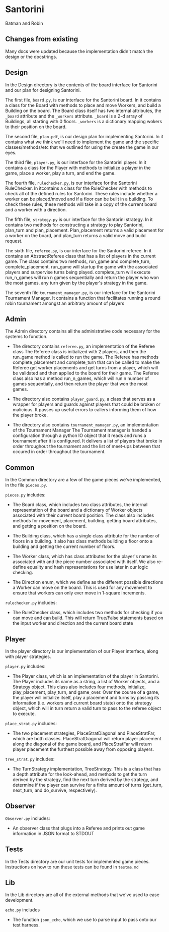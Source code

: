 Santorini
=======================================================

Batman and Robin

Changes from existing
---------------------
Many docs were updated because the implementation didn't match the design or the docstrings.

Design
------
In the Design directory is the contents of the board interface for Santorini and our plan 
for designing Santorini.

The first file, `board.py`, is our interface for the Santorini board. In it contains
a class for the Board with methods to place and move Workers, and build a Building on 
the board. The Board class itself has two internal attributes, the `_board` attribute
and the `_workers` attribute. `_board` is a 2-d array of Buildings, all starting with 0
floors. `_workers` is a dictionary mapping wokers to their position on the board. 

The second file, `plan.pdf`, is our design plan for implementing Santorini. In it contains
what we think we'll need to implement the game and the specific classes/methods/etc that
we outlined for using the create the game in our eyes. 

The third file, `player.py`, is our interface for the Santorini player. In it contains a class for
the Player with methods to initialize a player in the game, place a worker, play a turn, and end the game. 

The fourth file, `rulechecker.py`, is our interface for the Santorini RuleChecker. In itcontains a class for the RuleChecker with methods to check all of the defined rules for Santorini. These rules include whether a worker can 
be placed/moved and if a floor can be built in a building. To check these rules, these methods will take in 
a copy of the current board and a worker with a direction. 

The fifth file, `strategy.py` is our interface for the Santorini strategy. In it contains two methods for 
constructing a strategy to play Santorini, plan_turn and plan_placement. Plan_placement returns a valid placement 
for a worker on the board, and plan_turn returns a valid move and build request. 

The sixth file, `referee.py`, is our interface for the Santorini referee. In it contains an AbstractReferee class
that has a list of players in the current game. The class contains two methods, run_game and complete_turn, complete_placement.
run_game will startup the game with the associated players and surpervise turns being played. complete_turn will execute
run_n_games will run n games sequentially and return the player who won the most games.
any turn given by the player's strategy in the game. 

The seventh file `tournament_manager.py`, is our interface for the Santorini Tournament Manager.  It contains a
function that facilitates running a round robin tournament amongst an arbitrary amount of players

Admin
------
The Admin directory contains all the administrative code necessary for the systems to function.

* The directory contains `referee.py`, an implementation of the Referee class
The Referee class is initialized with 2 players, and then the run_game method is called to run the game.
The Referee has methods complete_placement and complete_turn that can be called to make the
Referee get worker placements and get turns from a player, which will be validated and then applied to
the board for their game.
The Referee class also has a method run_n_games, which will run n number of games sequentially, and
then return the player that won the most games.

* The directory also contains `player_guard.py`, a class that serves as a wrapper
for players and guards against players that could be broken or malicious.
It passes up useful errors to callers informing them of how the player broke.

* The directory also contains `tournament_manager.py`, an implementation of the Tournament Manager
The Tournament manager is handed a configuration through a python IO object that it reads
and runs a tournament after it is configured.  It delivers a list of players that broke in order
throughout the tournament and the list of meet-ups between that occured in order throughout the tournament.


Common
------

In the Common directory are a few of the game pieces we've implemented, in the file `pieces.py`.

`pieces.py` includes:

 * The Board class, which includes two class attributes, the internal
representation of the board and a dictionary of Worker objects associated with their
current board position. The class also includes methods for movement, placement, building, 
getting board attributes, and getting a position on the board. 

 * The Building class, which has a single class attribute for the number
of floors in a building. It also has class methods building a floor onto a building and getting
the current number of floors. 

 * The Worker class, which has class attributes for the player's name its 
associated with and the piece number associated with itself. We also re-define equality and 
hash representations for use later in our logic checking. 

 * The Direction enum, which we define as the different possible directions
a Worker can move on the board. This is used for any movement to ensure that workers can only
ever move in 1-square increments.

`rulechecker.py` includes:

* The RuleChecker class, which includes two methods for checking if you can move and can build.
This will return True/False statements based on the input worker and direction and the current
board state

Player
------

In the player directory is our implementation of our Player interface, along with player strategies. 

`player.py` includes:

* The Player class, which is an implementation of the player in Santorini. The Player
includes its name as a string, a list of Worker objects, and a Strategy object. 
This class also includes four methods, initialize, play_placement, play_turn, and game_over. Over the 
course of a game, the player will initialize itself, play a placement and turns by passing its information
(i.e. workers and current board state) onto the strategy object, which will in turn return a valid turn to 
pass to the referee object to execute.

`place_strat.py` includes:
* The two placement strategies, PlaceStratDiagonal and PlaceStratFar, which are both classes. PlaceStratDiagonal
will return player placement along the diagonal of the game board, and PlaceStratFar will return player placement
the furthest possible away from opposing players. 

`tree_strat.py` includes:
* The TurnStrategy implementation, TreeStrategy. This is a class that has a depth attribute for the look-ahead, 
and methods to get the turn derived by the strategy, find the next turn derived by the strategy, and determine
if the player can survive for a finite amount of turns (get_turn, next_turn, and do_survive, respectively). 


Observer
------

`Observer.py` includes:

* An observer class that plugs into a Referee and prints out game information in JSON format to STDOUT

Tests
-----

In the Tests directory are our unit tests for implemented game pieces. Instructions on how to run these tests
can be found in `testme.md`

Lib
---

In the Lib directory are all of the external methods that we've used to ease development. 

`echo.py` includes

* The function `json_echo`, which we use to parse input to pass onto our test harness. 

